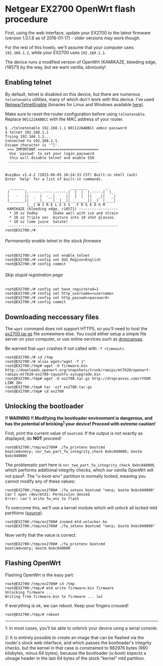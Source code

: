 Netgear EX2700 OpenWrt flash procedure
======================================

First, using the web interface, update your EX2700 to the latest firmware
(version 1.0.1.8 as of 2016-01-17) - older versions *may* work though.

For the rest of this howto, we'll assume that your computer uses `192.168.1.2`,
while your EX2700 uses `192.168.1.1`.

The device runs a modified version of OpenWrt (KAMIKAZE, bleeding edge,
r18571) by the way, but we want vanilla, obviously!

## Enabling telnet

By default, telnet is disabled on this device, but there are numerous
`telnetenable` utilities, many of which don't work with this device. I've
used [NetgearTelnetEnable](https://github.com/insanid/NetgearTelnetEnable)
(binaries for Linux and Windows available 
[here](https://github.com/insanid/NetgearTelnetEnable/tree/master/binaries)).

Make sure to reset the router configuration before using `telnetenable`.
Replace `001122AABBCC` with the MAC address of your router.

```
$ ./telnetenable 192.168.1.1 001122AABBCC admin password
$ telnet 192.168.1.1
Trying 192.168.1.1...
Connected to 192.168.1.1.
Escape character is '^]'.
 === IMPORTANT ============================
  Use 'passwd' to set your login password
  this will disable telnet and enable SSH
 ------------------------------------------


BusyBox v1.4.2 (2015-06-05 10:24:33 CST) Built-in shell (ash)
Enter 'help' for a list of built-in commands.

  _______                     ________        __
 |       |.-----.-----.-----.|  |  |  |.----.|  |_
 |   -   ||  _  |  -__|     ||  |  |  ||   _||   _|
 |_______||   __|_____|__|__||________||__|  |____|
          |__| W I R E L E S S   F R E E D O M
 KAMIKAZE (bleeding edge, r18571) ------------------
  * 10 oz Vodka       Shake well with ice and strain
  * 10 oz Triple sec  mixture into 10 shot glasses.
  * 10 oz lime juice  Salute!
 ---------------------------------------------------
root@EX2700:/# 
```

###### Permanently enable telnet in the stock firmware

```
root@EX2700:/# config set enable_telnet
root@EX2700:/# config set GUI_Region=English
root@EX2700:/# config commit
```

###### Skip stupid registration page

```
root@EX2700:/# config set have_registered=1
root@EX2700:/# config set http_username=<username>
root@EX2700:/# config set http_passwd=<password>
root@EX2700:/# config commit
```

## Downloading neccessary files

The `wget` command does not support HTTPS, so you'll need to host the
[ex2700.tar.gz](https://github.com/jclehner/ex2700/blob/master/ex2700.tar.gz)
file somewhere else. You could either setup a simple file server on your 
computer, or use online services such as [dropcanvas](http://dropcanvas.com).

Be warned that `wget` crashes if not called with `-T <timeout>`.
```
root@EX2700:/# cd /tmp
root@EX2700:/# alias wget="wget -T 1"
root@EX2700:/tmp# wget -O firmware.bin http://downloads.openwrt.org/snapshots/trunk/ramips/mt7620/openwrt-ramips-mt7620-ex2700-squashfs-sysupgrade.bin
root@EX2700:/tmp# wget -O ex2700.tar.gz http://dropcanvas.com/<YOUR LINK ID>
root@EX2700:/tmp# tar -xzf ex2700.tar.gz
root@EX2700:/tmp# cd ex2700
```

## Unlocking the bootloader

**!! WARNING !! Modifying the bootloader environment is dangerous, and has
the potential of bricking<sup>[1](#fn1)</sup> your device! Proceed with extreme caution!**

First, print the current value of `bootcmd`. If the output is not exactly
as displayed, do **NOT** proceed!

```
root@EX2700:/tmp/ex2700# ./fw_printenv bootcmd
bootcmd=nmrp; nor_two_part_fw_integrity_check 0xbc040000; bootm 0xbc040000
```

The problematic part here is `nor_two_part_fw_integrity_check 0xbc040000`,
which performs additional integrity checks, which our vanilla OpenWrt will
not pass<sup>[2](#fn2)</sup>. The "u-boot-env" partition is normally locked, 
meaning you cannot modify any of these values:

```
root@EX2700:/tmp/ex2700# ./fw_setenv bootcmd "nmrp; bootm 0xbc040000"
Can't open /dev/mtd1: Permission denied
Error: can't write fw_env to flash
```

To overcome this, we'll use a kernel module which will unlock all locked mtd
partitions ([source](mtd-unlocker.c)).

```
root@EX2700:/tmp/ex2700# insmod mtd-unlocker.ko
root@EX2700:/tmp/ex2700# ./fw_setenv bootcmd "nmrp; bootm 0xbc040000"
```

Now verify that the value is correct.

```
root@EX2700:/tmp/ex2700# ./fw_printenv bootcmd 
bootcmd=nmrp; bootm 0xbc040000
```

## Flashing OpenWrt

Flashing OpenWrt is the easy part:

```
root@EX2700:/tmp/ex2700# cd /tmp
root@EX2700:/tmp/# mtd write firmware.bin firmware
Unlocking firmware ...
Writing from firmware.bin to firmware ... [w]
```

If everything is ok, we can reboot. Keep your fingers crossed!

```
root@EX2700:/tmp/# reboot
```
------------------------------------------------------------
<a name="fn1">1</a>: In most cases, you'll be able to unbrick your device using
a serial console.

<a name="fn2">2</a>: It is entirely possible to create an image that can be flashed
via the router's stock web interface, and which passes the bootloader's integrity
checks, but the kernel in that case is constrained to 982976 bytes (960 kilobytes, 
minus 64 bytes), because the bootloader (u-boot) expects a uImage header in the last
64 bytes of the stock "kernel" mtd partition.
